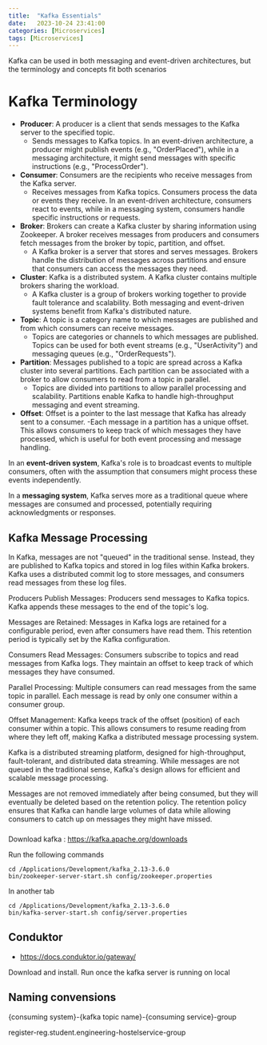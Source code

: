 ```yaml
---
title:  "Kafka Essentials"
date:   2023-10-24 23:41:00
categories: [Microservices]
tags: [Microservices]
---
```


Kafka can be used in both messaging and event-driven architectures, but the terminology and concepts fit both scenarios

# Kafka Terminology
- **Producer**: A producer is a client that sends messages to the Kafka server to the specified topic.
  - Sends messages to Kafka topics. In an event-driven architecture, a producer might publish events (e.g., "OrderPlaced"), while in a messaging architecture, it might send messages with specific instructions (e.g., "ProcessOrder").
- **Consumer**: Consumers are the recipients who receive messages from the Kafka server.
  - Receives messages from Kafka topics. Consumers process the data or events they receive. In an event-driven architecture, consumers react to events, while in a messaging system, consumers handle specific instructions or requests.
- **Broker**: Brokers can create a Kafka cluster by sharing information using Zookeeper. A broker receives messages from producers and consumers fetch messages from the broker by topic, partition, and offset.
  - A Kafka broker is a server that stores and serves messages. Brokers handle the distribution of messages across partitions and ensure that consumers can access the messages they need.
- **Cluster**: Kafka is a distributed system. A Kafka cluster contains multiple brokers sharing the workload.
  -  A Kafka cluster is a group of brokers working together to provide fault tolerance and scalability. Both messaging and event-driven systems benefit from Kafka's distributed nature.
- **Topic**: A topic is a category name to which messages are published and from which consumers can receive messages.
  - Topics are categories or channels to which messages are published. Topics can be used for both event streams (e.g., "UserActivity") and messaging queues (e.g., "OrderRequests").
- **Partition**: Messages published to a topic are spread across a Kafka cluster into several partitions. Each partition can be associated with a broker to allow consumers to read from a topic in parallel.
  - Topics are divided into partitions to allow parallel processing and scalability. Partitions enable Kafka to handle high-throughput messaging and event streaming.
- **Offset**: Offset is a pointer to the last message that Kafka has already sent to a consumer.
  -Each message in a partition has a unique offset. This allows consumers to keep track of which messages they have processed, which is useful for both event processing and message handling.

In an **event-driven system**, Kafka's role is to broadcast events to multiple consumers, often with the assumption that consumers might process these events independently.

In a **messaging system**, Kafka serves more as a traditional queue where messages are consumed and processed, potentially requiring acknowledgments or responses.

## Kafka Message Processing

In Kafka, messages are not "queued" in the traditional sense. 
Instead, they are published to Kafka topics and stored in log files within Kafka brokers. 
Kafka uses a distributed commit log to store messages, and consumers read messages from these log files.

Producers Publish Messages: Producers send messages to Kafka topics. Kafka appends these messages to the end of the topic's log.

Messages are Retained: Messages in Kafka logs are retained for a configurable period, even after consumers have read them. This retention period is typically set by the Kafka configuration.

Consumers Read Messages: Consumers subscribe to topics and read messages from Kafka logs. They maintain an offset to keep track of which messages they have consumed.

Parallel Processing: Multiple consumers can read messages from the same topic in parallel. Each message is read by only one consumer within a consumer group.

Offset Management: Kafka keeps track of the offset (position) of each consumer within a topic. This allows consumers to resume reading from where they left off, making Kafka a distributed message processing system.

Kafka is a distributed streaming platform, designed for high-throughput, fault-tolerant, and distributed data streaming. While messages are not queued in the traditional sense, Kafka's design allows for efficient and scalable message processing.

Messages are not removed immediately after being consumed, but they will eventually be deleted based on the retention policy. The retention policy ensures that Kafka can handle large volumes of data while allowing consumers to catch up on messages they might have missed.


###
Download kafka : https://kafka.apache.org/downloads

Run the following commands 
```shell
cd /Applications/Development/kafka_2.13-3.6.0
bin/zookeeper-server-start.sh config/zookeeper.properties
```

In another tab

```shell
cd /Applications/Development/kafka_2.13-3.6.0
bin/kafka-server-start.sh config/server.properties
```

## Conduktor
- https://docs.conduktor.io/gateway/

Download and install. Run once the kafka server is running on local

## Naming convensions

{consuming system}-{kafka topic name}-{consuming service}-group

register-reg.student.engineering-hostelservice-group


